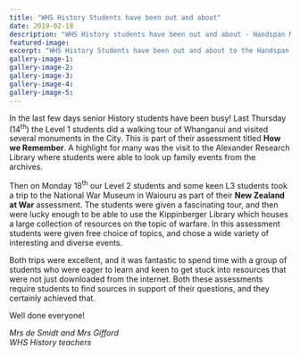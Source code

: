 ```yaml
---
title: "WHS History Students have been out and about"
date: 2019-02-18
description: "WHS History students have been out and about - Handspan Monument, Boer War Memorial, Paikatore and Waiouru War..."
featured-image: 
excerpt: "WHS History Students have been out and about to the Handspan Monument, Boer War Memorial, Paikatore & Waiouru War Museum."
gallery-image-1: 
gallery-image-2: 
gallery-image-3: 
gallery-image-4: 
gallery-image-5: 
---
```


<p>In the last few days senior History students have been busy! Last Thursday (14<sup>th</sup>) the Level 1 students did a walking tour of Whanganui and visited several monuments in the City. This is part of their assessment titled <strong>How we Remember</strong>. A highlight for many was the visit to the Alexander Research Library where students were able to look up family events from the archives.</p>
<p>Then on Monday 18<sup>th</sup> our Level 2 students and some keen L3 students took a trip to the National War Museum in Waiouru as part of their <strong>New Zealand at War</strong> assessment. The students were given a fascinating tour, and then were lucky enough to be able to use the Kippinberger Library which houses a large collection of resources on the topic of warfare. In this assessment students were given free choice of topics, and chose a wide variety of interesting and diverse events.</p>
<p>Both trips were excellent, and it was fantastic to spend time with a group of students who were eager to learn and keen to get stuck into resources that were not just downloaded from the internet. Both these assessments require students to find sources in support of their questions, and they certainly achieved that.</p>
<p>Well done everyone!&nbsp;</p>
<p><em>Mrs de Smidt and Mrs Gifford</em><br /><em>WHS History teachers</em></p>

